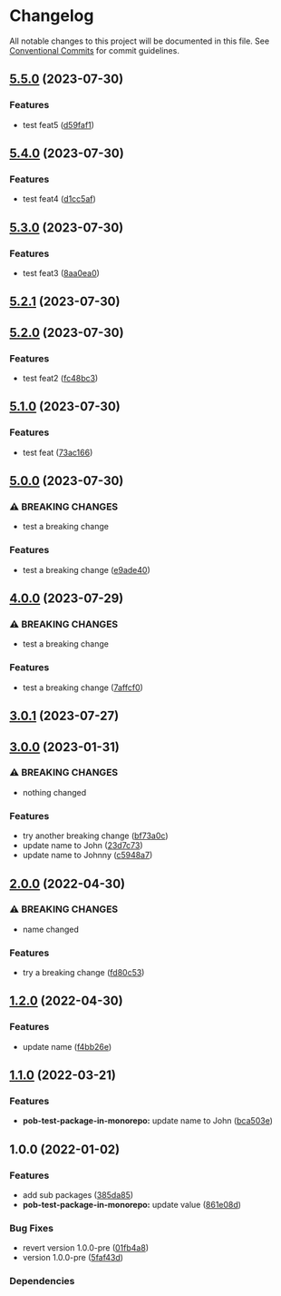 # Changelog

All notable changes to this project will be documented in this file.
See [Conventional Commits](https://conventionalcommits.org) for commit guidelines.

## [5.5.0](https://github.com/christophehurpeau/pob-monorepo-test-repository/compare/v5.4.0...v5.5.0) (2023-07-30)


### Features

* test feat5 ([d59faf1](https://github.com/christophehurpeau/pob-monorepo-test-repository/commit/d59faf115d5665d6b602f30bee4787641c77d861))


## [5.4.0](https://github.com/christophehurpeau/pob-monorepo-test-repository/compare/pob-test-package-in-monorepo@5.3.0...pob-test-package-in-monorepo@5.4.0) (2023-07-30)


### Features

* test feat4 ([d1cc5af](https://github.com/christophehurpeau/pob-monorepo-test-repository/commit/d1cc5af0d9eb28b97fac36d52f6f154296308ab8))


## [5.3.0](https://github.com/christophehurpeau/pob-monorepo-test-repository/compare/pob-test-package-in-monorepo@5.2.1...pob-test-package-in-monorepo@5.3.0) (2023-07-30)


### Features

* test feat3 ([8aa0ea0](https://github.com/christophehurpeau/pob-monorepo-test-repository/commit/8aa0ea0a6091f5ebb8f1035c4b26f37c0dbe3d4b))


## [5.2.1](https://github.com/christophehurpeau/pob-monorepo-test-repository/compare/pob-test-package-in-monorepo@5.2.0...pob-test-package-in-monorepo@5.2.1) (2023-07-30)


## [5.2.0](https://github.com/christophehurpeau/pob-monorepo-test-repository/compare/pob-test-package-in-monorepo@5.1.0...pob-test-package-in-monorepo@5.2.0) (2023-07-30)


### Features

* test feat2 ([fc48bc3](https://github.com/christophehurpeau/pob-monorepo-test-repository/commit/fc48bc3993eccf0d1f13a34ae2f681b02357c990))


## [5.1.0](https://github.com/christophehurpeau/pob-monorepo-test-repository/compare/pob-test-package-in-monorepo@5.0.0...pob-test-package-in-monorepo@5.1.0) (2023-07-30)


### Features

* test feat ([73ac166](https://github.com/christophehurpeau/pob-monorepo-test-repository/commit/73ac166e51b161ff287bee746893a9df5d2d79dd))


## [5.0.0](https://github.com/christophehurpeau/pob-monorepo-test-repository/compare/pob-test-package-in-monorepo@4.0.0...pob-test-package-in-monorepo@5.0.0) (2023-07-30)


### ⚠ BREAKING CHANGES

* test a breaking change

### Features

* test a breaking change ([e9ade40](https://github.com/christophehurpeau/pob-monorepo-test-repository/commit/e9ade409ff434d94461b48c46b43b853f015b739))


## [4.0.0](https://github.com/christophehurpeau/pob-monorepo-test-repository/compare/pob-test-package-in-monorepo@3.0.1...pob-test-package-in-monorepo@4.0.0) (2023-07-29)


### ⚠ BREAKING CHANGES

* test a breaking change

### Features

* test a breaking change ([7affcf0](https://github.com/christophehurpeau/pob-monorepo-test-repository/commit/7affcf0a78befa9590edd3eeb1ea5bd34bb9520f))


## [3.0.1](https://github.com/christophehurpeau/pob-monorepo-test-repository/compare/pob-test-package-in-monorepo@3.0.0...pob-test-package-in-monorepo@3.0.1) (2023-07-27)


## [3.0.0](https://github.com/christophehurpeau/pob-monorepo-test-repository/compare/pob-test-package-in-monorepo-v2.0.0...pob-test-package-in-monorepo-v3.0.0) (2023-01-31)


### ⚠ BREAKING CHANGES

* nothing changed

### Features

* try another breaking change ([bf73a0c](https://github.com/christophehurpeau/pob-monorepo-test-repository/commit/bf73a0ced119ef95098fec2399bdd5435e914105))
* update name to John ([23d7c73](https://github.com/christophehurpeau/pob-monorepo-test-repository/commit/23d7c73561f46001bd84f81c40f128cd2ffd8770))
* update name to Johnny ([c5948a7](https://github.com/christophehurpeau/pob-monorepo-test-repository/commit/c5948a7a6a40bf9c09434a9a42ece2f1a18a88b5))

## [2.0.0](https://github.com/christophehurpeau/pob-monorepo-test-repository/compare/pob-test-package-in-monorepo-v1.2.0...pob-test-package-in-monorepo-v2.0.0) (2022-04-30)


### ⚠ BREAKING CHANGES

* name changed

### Features

* try a breaking change ([fd80c53](https://github.com/christophehurpeau/pob-monorepo-test-repository/commit/fd80c53ec9f3ec049477224b43e93cb00a07deaf))

## [1.2.0](https://github.com/christophehurpeau/pob-monorepo-test-repository/compare/pob-test-package-in-monorepo-v1.1.0...pob-test-package-in-monorepo-v1.2.0) (2022-04-30)


### Features

* update name ([f4bb26e](https://github.com/christophehurpeau/pob-monorepo-test-repository/commit/f4bb26e307e5ca617bdc30e25159be616825771b))

## [1.1.0](https://github.com/christophehurpeau/pob-monorepo-test-repository/compare/pob-test-package-in-monorepo-v1.0.0...pob-test-package-in-monorepo-v1.1.0) (2022-03-21)


### Features

* **pob-test-package-in-monorepo:** update name to John ([bca503e](https://github.com/christophehurpeau/pob-monorepo-test-repository/commit/bca503e7003ed4f8f51706c056d66d888727a8a0))

## 1.0.0 (2022-01-02)


### Features

* add sub packages ([385da85](https://github.com/christophehurpeau/pob-monorepo-test-repository/commit/385da8530b5fce9531a31b6df11f0a817a105638))
* **pob-test-package-in-monorepo:** update value ([861e08d](https://github.com/christophehurpeau/pob-monorepo-test-repository/commit/861e08dd62234349fde14cbcc2566e82550e5a9d))


### Bug Fixes

* revert version 1.0.0-pre ([01fb4a8](https://github.com/christophehurpeau/pob-monorepo-test-repository/commit/01fb4a85f83bc43769fc6b071c9cd5778dd8c762))
* version 1.0.0-pre ([5faf43d](https://github.com/christophehurpeau/pob-monorepo-test-repository/commit/5faf43d9715d7c03c8ddac85e31d89def3e9580d))


### Dependencies
